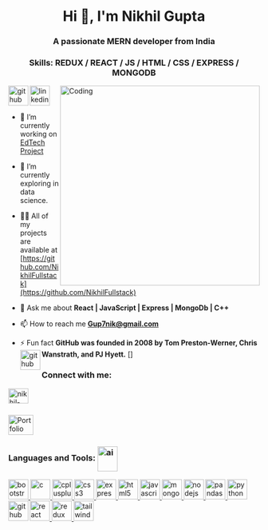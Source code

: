 <h1 align="center">Hi 👋, I'm Nikhil Gupta</h1>
<h3 align="center">A passionate MERN developer from India</h3>

<h3 align="center" >Skills: REDUX / REACT / JS / HTML / CSS / EXPRESS / MONGODB</h3>

                  
<img align="right" alt="Coding" width="400" src="https://media.tenor.com/2uyENRmiUt0AAAAC/coding.gif">

[<img align="left" src='https://cdn.jsdelivr.net/npm/simple-icons@3.0.1/icons/github.svg' alt='github' height='40'>](https://github.com/NikhilFullstack)  [<img src='https://cdn.jsdelivr.net/npm/simple-icons@3.0.1/icons/linkedin.svg' alt='linkedin' height='40'>](https://www.linkedin.com/in/nikhil-gupta6393422087/)
- 🔭 I’m currently working on [EdTech Project](#)

- 🌱 I’m currently exploring in data science.

- 👨‍💻 All of my projects are available at [https://github.com/NikhilFullstack](https://github.com/NikhilFullstack)

- 💬 Ask me about **React | JavaScript | Express | MongoDb | C++**

- 📫 How to reach me **Gup7nik@gmail.com**

- ⚡ Fun fact **GitHub was founded in 2008 by Tom Preston-Werner, Chris Wanstrath, and PJ Hyett.**
[<img align="left" src='https://github.com/NikhilFullstack/NikhilFullstack/assets/89846475/94aab97a-21c7-48b8-a6ac-8190b0ab8f2a' alt='github' height='40'>]
<h3 align="left">Connect with me:</h3>
<p align="left">
<a href="https://linkedin.com/in/nikhil-gupta6393422087" target="blank"><img align="center" src="https://github.com/NikhilFullstack/NikhilFullstack/assets/89846475/4fad8004-b24a-4f70-85aa-5c9e81ad7d74" alt="nikhil-gupta6393422087" height="30" width="40" /></a>
  <h3>       </h3>
<a href="https://portfolio-nikhil-fullstack.vercel.app/#contact" target="blank"><img align="center" src="https://github.com/NikhilFullstack/NikhilFullstack/assets/89846475/b1fe0e39-6292-447b-97b1-9306c4106371" alt="Portfolio" height="40" width="50" /></a>
</p>

<h3 align="left">Languages and Tools: <img align="center" justify="center" alt="ai" width="40" height="50" src="https://github.com/NikhilFullstack/NikhilFullstack/assets/89846475/c9c890d9-3a13-4b12-90b7-9076c5406bdc"></h3>

<p align="left"> 
  
  <a href="https://getbootstrap.com" target="_blank" rel="noreferrer"> <img src="https://github.com/NikhilFullstack/NikhilFullstack/assets/89846475/6707f2c0-a364-4e51-a8b9-d8d926157f59" alt="bootstrap" width="40" height="40"/> </a>     <a href="https://www.cprogramming.com/" target="_blank" rel="noreferrer"> <img src="https://github.com/NikhilFullstack/NikhilFullstack/assets/89846475/d4b9ae3e-f3e3-494b-ba5d-8c6c932cf88a" alt="c" width="40" height="40"/> </a>     <a href="https://www.w3schools.com/cpp/" target="_blank" rel="noreferrer"> <img src="https://github.com/NikhilFullstack/NikhilFullstack/assets/89846475/e58b18aa-f27f-4b78-8df9-559aee60f4f7" alt="cplusplus" width="40" height="40"/> </a>     <a href="https://www.w3schools.com/css/" target="_blank" rel="noreferrer"> <img src="https://github.com/NikhilFullstack/NikhilFullstack/assets/89846475/71baf3f7-2ad1-4bce-84df-780bfb8815c7" alt="css3" width="40" height="40"/> </a>    <a href="https://expressjs.com" target="_blank" rel="noreferrer"> <img src="https://miro.medium.com/v2/resize:fit:720/format:webp/1*XP-mZOrIqX7OsFInN2ngRQ.png" alt="express" width="40" height="40"/> </a>   <a href="https://www.w3.org/html/" target="_blank" rel="noreferrer"> <img src="https://github.com/NikhilFullstack/NikhilFullstack/assets/89846475/cc18f1be-a62e-4406-a267-4fe103e0a5a5" alt="html5" width="40" height="40"/> </a>    <a href="https://developer.mozilla.org/en-US/docs/Web/JavaScript" target="_blank" rel="noreferrer"> <img src="https://github.com/NikhilFullstack/NikhilFullstack/assets/89846475/a3502c7d-f08e-4daa-b9ac-335f348ee126" alt="javascript" width="40" height="40"/> </a>     <a href="https://www.mongodb.com/" target="_blank" rel="noreferrer"> <img src="https://github.com/NikhilFullstack/NikhilFullstack/assets/89846475/c2895998-614d-4f8a-876d-38d17e41835d" alt="mongodb" width="40" height="40"/> </a>     <a href="https://nodejs.org" target="_blank" rel="noreferrer">  <img src="https://github.com/NikhilFullstack/NikhilFullstack/assets/89846475/1a94d330-d0a4-4348-8e20-a9ca4c9af44f" alt="nodejs" width="40" height="40"/> </a>    <a href="https://pandas.pydata.org/" target="_blank" rel="noreferrer"> <img src="https://github.com/NikhilFullstack/NikhilFullstack/assets/89846475/94ffc4db-aa38-411a-a929-3db487b3d938" alt="pandas" width="40" height="40"/> </a>   <a href="https://www.python.org" target="_blank" rel="noreferrer"> <img src="https://github.com/NikhilFullstack/NikhilFullstack/assets/89846475/2bd71d34-7541-459f-bd96-14d7db4a011c" alt="python" width="40" height="40"/> </a>   <a href="https://reactjs.org/" target="_blank" rel="noreferrer"> <img src="https://github.com/NikhilFullstack/NikhilFullstack/assets/89846475/6bb9ea99-826d-4d00-a34d-8a2630e9e50c" alt="react" width="40" height="40"/> </a>    <a href="https://redux.js.org" target="_blank" rel="noreferrer"> <img src="https://i0.wp.com/everyday.codes/wp-content/uploads/2020/01/4ec8fc7dc3a75758a3913bab9e5a4fd8_2.500x278.png?w=312&ssl=1" alt="redux" width="40" height="40"/> </a>       <a href="https://tailwindcss.com/" target="_blank" rel="noreferrer"> <img src="https://www.vectorlogo.zone/logos/tailwindcss/tailwindcss-icon.svg" alt="tailwind" width="40" height="40"/> </a> [<img align="left" src='https://cdn.jsdelivr.net/npm/simple-icons@3.0.1/icons/github.svg' alt='github' height='40'>](https://github.com/NikhilFullstack)   </p>
